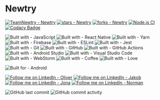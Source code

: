 # Newtry
[![TeamNewtry - Newtry](https://img.shields.io/static/v1?label=TeamNewtry&message=Newtry&color=blue&logo=github)](https://github.com/TeamNewtry/Newtry "Go to GitHub repo")
[![stars - Newtry](https://img.shields.io/github/stars/TeamNewtry/Newtry?style=social)](https://github.com/TeamNewtry/Newtry)
[![forks - Newtry](https://img.shields.io/github/forks/TeamNewtry/Newtry?style=social)](https://github.com/TeamNewtry/Newtry)
[![Node.js CI](https://github.com/TeamNewtry/Newtry/actions/workflows/ci.yml/badge.svg)](https://github.com/TeamNewtry/Newtry/actions/workflows/ci.yml)
[![Codacy Badge](https://app.codacy.com/project/badge/Grade/4f17db315b4247d7ad9d232d2902f9b8)](https://www.codacy.com/gh/TeamNewtry/Newtry/dashboard?utm_source=github.com&amp;utm_medium=referral&amp;utm_content=TeamNewtry/Newtry&amp;utm_campaign=Badge_Grade)

![Built with - JavaScript](https://img.shields.io/badge/Built_with-JavaScript-f7df1e.svg?style=flat&logo=javascript&logoColor=%23F7DF1E&)
![Built with - React Native](https://img.shields.io/badge/Built_with-React_Native-66d2f0.svg?style=flat&logo=react&logoColor=%2361DAFB)
![Built with - Yarn](https://img.shields.io/badge/Built_with-Yarn-%232C8EBB.svg?style=flat&logo=yarn&logoColor=white)
![Built with - Firebase](https://img.shields.io/badge/Built_with-Firebase-%23039BE5.svg?style=flat&logo=firebase)
![Built with - ESLint](https://img.shields.io/badge/Built_with-ESLint-4B3263?style=flat&logo=eslint&logoColor=white)
![Built with - Jest](https://img.shields.io/badge/Built_with-Jest-%23C21325?style=flat&logo=jest&logoColor=white)
![Built with - Git](https://img.shields.io/badge/Built_with-Git-%23F05033.svg?style=flat&logo=git&logoColor=white)
![Built with - GitHub](https://img.shields.io/badge/Built_with-GitHub-%23121011.svg?style=flat&logo=github&logoColor=white)
![Built with - GitHub Actions](https://img.shields.io/badge/Built_with-GitHub%20Actions-%232671E5.svg?style=flat&logo=githubactions&logoColor=white)
![Built with - Android Studio](https://img.shields.io/badge/Bulit_with-Android%20Studio-3DDC84.svg?style=flat&logo=android-studio&logoColor=white)
![Built with - Visual Studio Code](https://img.shields.io/badge/Built_with-Visual%20Studio%20Code-0078d7.svg?style=flat&logo=visual-studio-code&logoColor=white)
![Built with - WebStorm](https://img.shields.io/badge/Built_with-WebStorm-143?style=flat&logo=webstorm&logoColor=white&color=black)
![Built with - Coffee](https://img.shields.io/badge/Built_with-Coffee-2F2625?logo=Coffeescript)
![Built with - Love](https://img.shields.io/badge/Built_with-Love-E71D29?logo=Undertale)

![Built for - Android](https://img.shields.io/badge/Built_for-Android-3DDC84?style=flat&logo=android&logoColor=white)

[![Follow me on LinkedIn - Oliver](https://img.shields.io/badge/Follow_me_on_LinkedIn-Oliver-0A66C2?logo=linkedin)](https://www.linkedin.com/in/oliver-schirmer/)
[![Follow me on LinkedIn - Jakob](https://img.shields.io/badge/Follow_me_on_LinkedIn-Jakob-0A66C2?logo=linkedin)](https://www.linkedin.com/in/jakob-braun-07a893235/)
[![Follow me on LinkedIn - Jona](https://img.shields.io/badge/Follow_me_on_LinkedIn-Jona-0A66C2?logo=linkedin)](https://www.linkedin.com/in/jona-kuhn-673050239/)
[![Follow me on LinkedIn - Norman](https://img.shields.io/badge/Follow_me_on_LinkedIn-Norman-0A66C2?logo=linkedin)](https://www.linkedin.com/in/norman-reimer-658b511b5/)

![GitHub last commit](https://img.shields.io/github/last-commit/TeamNewtry/Newtry)
![GitHub commit activity](https://img.shields.io/github/commit-activity/m/TeamNewtry/Newtry)
